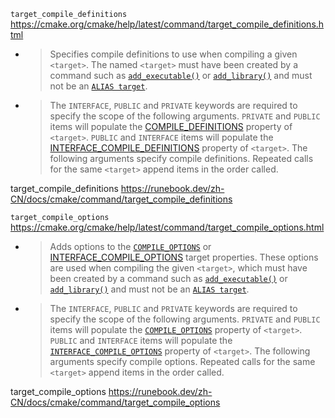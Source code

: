 
`target_compile_definitions` https://cmake.org/cmake/help/latest/command/target_compile_definitions.html
- > Specifies compile definitions to use when compiling a given `<target>`. The named `<target>` must have been created by a command such as [`add_executable()`](https://cmake.org/cmake/help/latest/command/add_executable.html#command:add_executable) or [`add_library()`](https://cmake.org/cmake/help/latest/command/add_library.html#command:add_library) and must not be an [`ALIAS target`](https://cmake.org/cmake/help/latest/manual/cmake-buildsystem.7.html#alias-targets).
- > The `INTERFACE`, `PUBLIC` and `PRIVATE` keywords are required to specify the scope of the following arguments. `PRIVATE` and `PUBLIC` items will populate the [COMPILE_DEFINITIONS](https://cmake.org/cmake/help/latest/prop_tgt/COMPILE_DEFINITIONS.html#prop_tgt:COMPILE_DEFINITIONS) property of `<target>`. `PUBLIC` and `INTERFACE` items will populate the [INTERFACE_COMPILE_DEFINITIONS](https://cmake.org/cmake/help/latest/prop_tgt/INTERFACE_COMPILE_DEFINITIONS.html#prop_tgt:INTERFACE_COMPILE_DEFINITIONS) property of `<target>`. The following arguments specify compile definitions. Repeated calls for the same `<target>` append items in the order called.

target_compile_definitions https://runebook.dev/zh-CN/docs/cmake/command/target_compile_definitions

`target_compile_options` https://cmake.org/cmake/help/latest/command/target_compile_options.html
- > Adds options to the [`COMPILE_OPTIONS`](https://cmake.org/cmake/help/latest/prop_tgt/COMPILE_OPTIONS.html#prop_tgt:COMPILE_OPTIONS) or [INTERFACE_COMPILE_OPTIONS](https://cmake.org/cmake/help/latest/prop_tgt/INTERFACE_COMPILE_OPTIONS.html#prop_tgt:INTERFACE_COMPILE_OPTIONS) target properties. These options are used when compiling the given `<target>`, which must have been created by a command such as [`add_executable()`](https://cmake.org/cmake/help/latest/command/add_executable.html#command:add_executable) or [`add_library()`](https://cmake.org/cmake/help/latest/command/add_library.html#command:add_library) and must not be an [`ALIAS target`](https://cmake.org/cmake/help/latest/manual/cmake-buildsystem.7.html#alias-targets).
- > The `INTERFACE`, `PUBLIC` and `PRIVATE` keywords are required to specify the scope of the following arguments. `PRIVATE` and `PUBLIC` items will populate the [`COMPILE_OPTIONS`](https://cmake.org/cmake/help/latest/prop_tgt/COMPILE_OPTIONS.html#prop_tgt:COMPILE_OPTIONS) property of `<target>`. `PUBLIC` and `INTERFACE` items will populate the [`INTERFACE_COMPILE_OPTIONS`](https://cmake.org/cmake/help/latest/prop_tgt/INTERFACE_COMPILE_OPTIONS.html#prop_tgt:INTERFACE_COMPILE_OPTIONS) property of `<target>`. The following arguments specify compile options. Repeated calls for the same `<target>` append items in the order called.

target_compile_options https://runebook.dev/zh-CN/docs/cmake/command/target_compile_options
